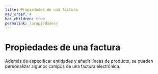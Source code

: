 ```yaml
---
title: Propiedades de una factura
nav_order: 4
has_children: true
permalink: /propiedades/
---
```


# Propiedades de una factura
Además de especificar entidades y añadir líneas de producto, se pueden personalizar algunos campos de una factura electrónica.
